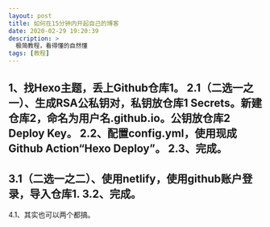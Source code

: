 ```yaml
---
layout: post
title: 如何在15分钟内开起自己的博客
date: 2020-02-29 19:20:39
description: >
  极简教程，看得懂的自然懂
tags: [教程]
---
```

1、找Hexo主题，丢上Github仓库1。
2.1（二选一之一）、生成RSA公私钥对，私钥放仓库1 Secrets。新建仓库2，命名为用户名.github.io。公钥放仓库2 Deploy Key。
2.2、配置config.yml，使用现成Github Action“Hexo Deploy”。
2.3、完成。
------
3.1（二选一之二）、使用netlify，使用github账户登录，导入仓库1.
3.2、完成。
------
4.1、其实也可以两个都搞。